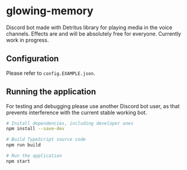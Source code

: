 # glowing-memory
Discord bot made with Detritus library for playing media in the voice channels. Effects are and will be absolutely free for everyone. Currently work in progress.

## Configuration
Please refer to `config.EXAMPLE.json`.

## Running the application
For testing and debugging please use another Discord bot user, as that prevents interference with the current stable working bot.

```bash
# Install dependencies, including developer ones
npm install --save-dev

# Build TypeScript source code
npm run build

# Run the application
npm start
```